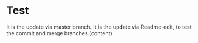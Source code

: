 # Test
It is the update via master branch.
It is the update via Readme-edit, to test the commit and merge branches.(content)
